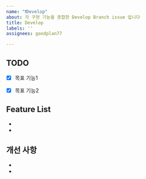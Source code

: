 ```yaml
---
name: "❗Develop"
about: 각 구현 기능을 종합한 Develop Branch issue 입니다
title: Develop
labels: ''
assignees: goodplan77

---
```


## TODO
- [x] 목표 기능1
- [x] 목표 기능2


## Feature List
-
-

## 개선 사항
-
-
